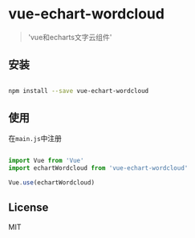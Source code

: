 # vue-echart-wordcloud

> 'vue和echarts文字云组件'

## 安装

``` bash

npm install --save vue-echart-wordcloud

```

## 使用

在`main.js`中注册

``` javascript

import Vue from 'Vue'
import echartWordcloud from 'vue-echart-wordcloud'

Vue.use(echartWordcloud)

```

## License

MIT
